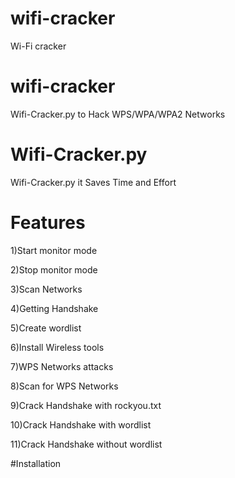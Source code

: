 # wifi-cracker

Wi-Fi cracker

# wifi-cracker

Wifi-Cracker.py to Hack WPS/WPA/WPA2 Networks

# Wifi-Cracker.py

Wifi-Cracker.py it Saves Time and Effort

# Features

1)Start monitor mode

2)Stop monitor mode

3)Scan Networks   

4)Getting Handshake

5)Create wordlist

6)Install Wireless tools   

7)WPS Networks attacks 

8)Scan for WPS Networks

9)Crack Handshake with rockyou.txt

10)Crack Handshake with wordlist

11)Crack Handshake without wordlist

#Installation